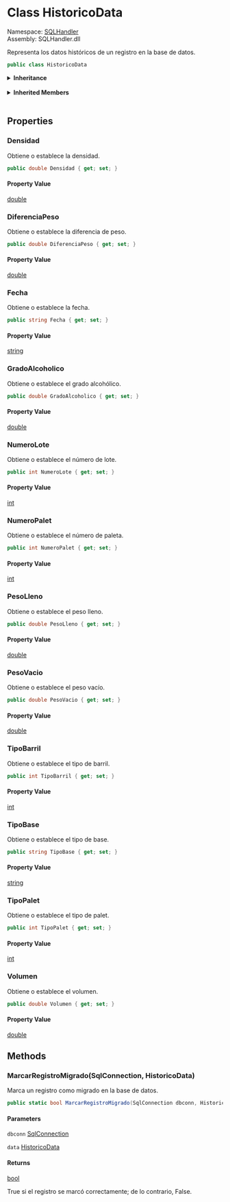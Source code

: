 # <a id="SQLHandler_HistoricoData"></a> Class HistoricoData

Namespace: [SQLHandler](SQLHandler.md)  
Assembly: SQLHandler.dll  

Representa los datos históricos de un registro en la base de datos.

```csharp
public class HistoricoData
```

<Details>
<Summary><strong>Inheritance</strong></Summary>

[object](https://learn.microsoft.com/dotnet/api/system.object) ← 
[HistoricoData](SQLHandler.HistoricoData.md)

</Details><br>

<Details>
<Summary><strong>Inherited Members</strong></Summary>

[object.ToString\(\)](https://learn.microsoft.com/dotnet/api/system.object.tostring), 
[object.Equals\(object\)](https://learn.microsoft.com/dotnet/api/system.object.equals\#system\-object\-equals\(system\-object\)), 
[object.Equals\(object, object\)](https://learn.microsoft.com/dotnet/api/system.object.equals\#system\-object\-equals\(system\-object\-system\-object\)), 
[object.ReferenceEquals\(object, object\)](https://learn.microsoft.com/dotnet/api/system.object.referenceequals), 
[object.GetHashCode\(\)](https://learn.microsoft.com/dotnet/api/system.object.gethashcode), 
[object.GetType\(\)](https://learn.microsoft.com/dotnet/api/system.object.gettype), 
[object.MemberwiseClone\(\)](https://learn.microsoft.com/dotnet/api/system.object.memberwiseclone)

</Details><br>

## Properties

### <a id="SQLHandler_HistoricoData_Densidad"></a> Densidad

Obtiene o establece la densidad.

```csharp
public double Densidad { get; set; }
```

#### Property Value

 [double](https://learn.microsoft.com/dotnet/api/system.double)

### <a id="SQLHandler_HistoricoData_DiferenciaPeso"></a> DiferenciaPeso

Obtiene o establece la diferencia de peso.

```csharp
public double DiferenciaPeso { get; set; }
```

#### Property Value

 [double](https://learn.microsoft.com/dotnet/api/system.double)

### <a id="SQLHandler_HistoricoData_Fecha"></a> Fecha

Obtiene o establece la fecha.

```csharp
public string Fecha { get; set; }
```

#### Property Value

 [string](https://learn.microsoft.com/dotnet/api/system.string)

### <a id="SQLHandler_HistoricoData_GradoAlcoholico"></a> GradoAlcoholico

Obtiene o establece el grado alcohólico.

```csharp
public double GradoAlcoholico { get; set; }
```

#### Property Value

 [double](https://learn.microsoft.com/dotnet/api/system.double)

### <a id="SQLHandler_HistoricoData_NumeroLote"></a> NumeroLote

Obtiene o establece el número de lote.

```csharp
public int NumeroLote { get; set; }
```

#### Property Value

 [int](https://learn.microsoft.com/dotnet/api/system.int32)

### <a id="SQLHandler_HistoricoData_NumeroPalet"></a> NumeroPalet

Obtiene o establece el número de paleta.

```csharp
public int NumeroPalet { get; set; }
```

#### Property Value

 [int](https://learn.microsoft.com/dotnet/api/system.int32)

### <a id="SQLHandler_HistoricoData_PesoLleno"></a> PesoLleno

Obtiene o establece el peso lleno.

```csharp
public double PesoLleno { get; set; }
```

#### Property Value

 [double](https://learn.microsoft.com/dotnet/api/system.double)

### <a id="SQLHandler_HistoricoData_PesoVacio"></a> PesoVacio

Obtiene o establece el peso vacío.

```csharp
public double PesoVacio { get; set; }
```

#### Property Value

 [double](https://learn.microsoft.com/dotnet/api/system.double)

### <a id="SQLHandler_HistoricoData_TipoBarril"></a> TipoBarril

Obtiene o establece el tipo de barril.

```csharp
public int TipoBarril { get; set; }
```

#### Property Value

 [int](https://learn.microsoft.com/dotnet/api/system.int32)

### <a id="SQLHandler_HistoricoData_TipoBase"></a> TipoBase

Obtiene o establece el tipo de base.

```csharp
public string TipoBase { get; set; }
```

#### Property Value

 [string](https://learn.microsoft.com/dotnet/api/system.string)

### <a id="SQLHandler_HistoricoData_TipoPalet"></a> TipoPalet

Obtiene o establece el tipo de palet.

```csharp
public int TipoPalet { get; set; }
```

#### Property Value

 [int](https://learn.microsoft.com/dotnet/api/system.int32)

### <a id="SQLHandler_HistoricoData_Volumen"></a> Volumen

Obtiene o establece el volumen.

```csharp
public double Volumen { get; set; }
```

#### Property Value

 [double](https://learn.microsoft.com/dotnet/api/system.double)

## Methods

### <a id="SQLHandler_HistoricoData_MarcarRegistroMigrado_System_Data_SqlClient_SqlConnection_SQLHandler_HistoricoData_"></a> MarcarRegistroMigrado\(SqlConnection, HistoricoData\)

Marca un registro como migrado en la base de datos.

```csharp
public static bool MarcarRegistroMigrado(SqlConnection dbconn, HistoricoData data)
```

#### Parameters

`dbconn` [SqlConnection](https://learn.microsoft.com/dotnet/api/system.data.sqlclient.sqlconnection)

`data` [HistoricoData](SQLHandler.HistoricoData.md)

#### Returns

 [bool](https://learn.microsoft.com/dotnet/api/system.boolean)

True si el registro se marcó correctamente; de lo contrario, False.

